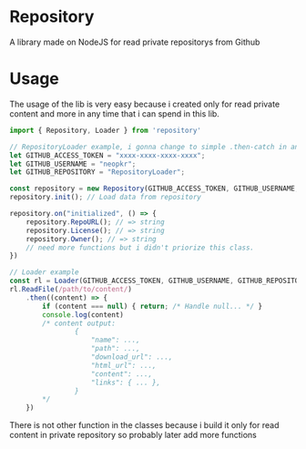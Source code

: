 # Repository
A library made on NodeJS for read private repositorys from Github

# Usage
The usage of the lib is very easy because i created only for read private content and more in any time that i can spend in this lib.

```ts
import { Repository, Loader } from 'repository'

// RepositoryLoader example, i gonna change to simple .then-catch in any time
let GITHUB_ACCESS_TOKEN = "xxxx-xxxx-xxxx-xxxx";
let GITHUB_USERNAME = "neopkr";
let GITHUB_REPOSITORY = "RepositoryLoader";

const repository = new Repository(GITHUB_ACCESS_TOKEN, GITHUB_USERNAME, GITHUB_REPOSITORY);
repository.init(); // Load data from repository

repository.on("initialized", () => {
    repository.RepoURL(); // => string
    repository.License(); // => string
    repository.Owner(); // => string
    // need more functions but i didn't priorize this class.
})

// Loader example
const rl = Loader(GITHUB_ACCESS_TOKEN, GITHUB_USERNAME, GITHUB_REPOSITORY)
rl.ReadFile(/path/to/content/)
    .then((content) => {
        if (content === null) { return; /* Handle null... */ }
        console.log(content)
        /* content output:
                {
                    "name": ...,
                    "path": ...,
                    "download_url": ...,
                    "html_url": ...,
                    "content": ...,
                    "links": { ... },
                }
        */
    })
```

There is not other function in the classes because i build it only for read content in private repository so probably later add more functions